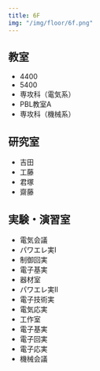 ```yaml
---
title: 6F
img: "/img/floor/6f.png"
---
```


## 教室
* 4400
* 5400
* 専攻科（電気系）
* PBL教室A
* 専攻科（機械系）

## 研究室
* 吉田
* 工藤
* 君塚
* 齋藤

## 実験・演習室
* 電気会議
* パワエレ実Ⅰ
* 制御回実
* 電子基実
* 器材室
* パワエレ実Ⅱ
* 電子技術実
* 電気応実
* 工作室
* 電子基実
* 電子回実
* 電子応実
* 機械会議